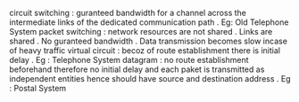 circuit switching : guranteed bandwidth for a channel across the intermediate links of the dedicated communication path .  Eg: Old Telephone System
packet switching : network resources are not shared . Links are shared . No guranteed bandwidth . Data transmission becomes slow incase of heavy traffic
    virtual circuit : becoz of route establishment there is initial delay . Eg : Telephone System
    datagram : no route establishment beforehand therefore no initial delay and each paket is transmitted as independent entities hence should have source and destination address  . Eg : Postal System
